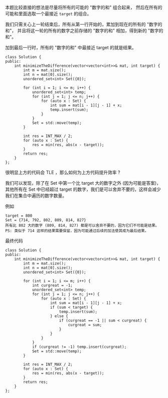 本题比较直接的想法是尽量将所有的可能的 "数字的和" 组合起来，
然后在所有的可能和里面选取一个最接近 `target` 的组合。

我们只需关心上一轮结束后，所有从第一行开始的，累加到现在的所有的 "数字的和"，
并且将这一轮的所有的数字之前存储的 "数字的和" 相加，得到新的 "数字的和"。

加到最后一行时，所有的 "数字的和" 中最接近 target 的就是结果。
```
class Solution {
public:
    int minimizeTheDifference(vector<vector<int>>& mat, int target) {
        int m = mat.size();
        int n = mat[0].size();
        unordered_set<int> Set({0});
        
        for (int i = 1; i <= m; i++) {
            unordered_set<int> temp;
            for (int j = 1; j <= n; j++) {
                for (auto x : Set) {
                    int sum = mat[i - 1][j - 1] + x;
                    temp.insert(sum);
                }
            }
            Set = std::move(temp);
        }
        
        int res = INT_MAX / 2;
        for (auto x : Set) {
            res = min(res, abs(x - target));
        }
        return res;
    }
};
```

很明显上方的代码会 TLE ，那么如何为上方代码提升效率 ?

我们可以发现，除了在 Set 中第一个比 target 大的数字之外 (因为可能是答案)，
其他所有在 Set 中已经超过 target 的数字，我们是可以舍弃不要的，这样会减少我们在集合中遍历的数字数量。

例如
```
target = 800
Set = {714, 792, 802, 809, 814, 827} 
所有比 802 大的数字 (809, 814, 827) 都是可以舍弃不要的，因为它们不可能是结果。
PS: 类似于 714 这样的结果需要保留，因为可能通过后续的加法使其成为最后结果。
```

最终代码
```
class Solution {
public:
    int minimizeTheDifference(vector<vector<int>>& mat, int target) {
        int m = mat.size();
        int n = mat[0].size();
        unordered_set<int> Set({0});
        
        for (int i = 1; i <= m; i++) {
            int curgreat = -1;
            unordered_set<int> temp;
            for (int j = 1; j <= n; j++) {
                for (auto x : Set) {
                    int sum = mat[i - 1][j - 1] + x;
                    if (sum < target) {
                        temp.insert(sum);
                    } else {
                        if (curgreat == -1 || sum < curgreat) {
                            curgreat = sum;
                        }
                    }
                }
            }
            if (curgreat != -1) temp.insert(curgreat);
            Set = std::move(temp);
        }
        
        int res = INT_MAX / 2;
        for (auto x : Set) {
            res = min(res, abs(x - target));
        }
        return res;
    }
};


```